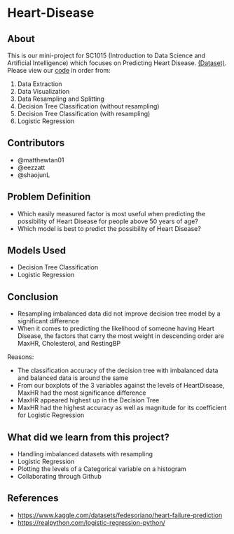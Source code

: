# Heart-Disease
## About
This is our mini-project for SC1015 (Introduction to Data Science and Artificial Intelligence) which focuses on Predicting Heart Disease. [(Dataset)](heart.csv). 
Please view our [code](Project_0404.ipynb) in order from:
1. Data Extraction
2. Data Visualization
3. Data Resampling and Splitting
4. Decision Tree Classification (without resampling)
5. Decision Tree Classification (with resampling)
6. Logistic Regression

## Contributors
* @matthewtan01
* @eezzatt
* @shaojunL

## Problem Definition
* Which easily measured factor is most useful when predicting the possibility of Heart Disease for people above 50 years of age?
* Which model is best to predict the possibility of Heart Disease?

## Models Used
* Decision Tree Classification
* Logistic Regression

## Conclusion
*  Resampling imbalanced data did not improve decision tree model by a significant difference
*  When it comes to predicting the likelihood of someone having Heart Disease, the factors that carry the most weight in descending order are MaxHR, Cholesterol, and RestingBP

Reasons:
*  The classification accuracy of the decision tree with imbalanced data and balanced data is around the same
*  From our boxplots of the 3 variables against the levels of HeartDisease, MaxHR had the most significance difference
*  MaxHR appeared highest up in the Decision Tree
*  MaxHR had the highest accuracy as well as magnitude for its coefficient for Logistic Regression

## What did we learn from this project?
* Handling imbalanced datasets with resampling
* Logistic Regression
* Plotting the levels of a Categorical variable on a histogram
* Collaborating through Github


## References
* https://www.kaggle.com/datasets/fedesoriano/heart-failure-prediction 
* https://realpython.com/logistic-regression-python/
